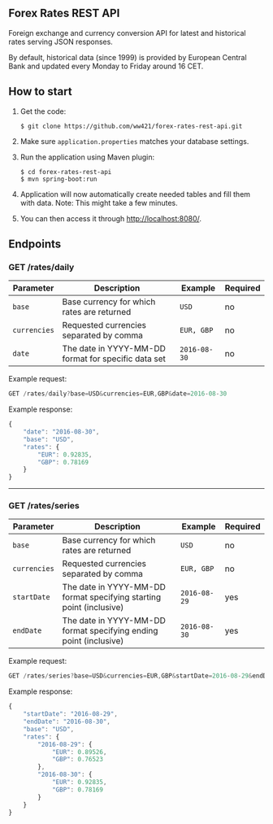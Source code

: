 ## Forex Rates REST API
Foreign exchange and currency conversion API for latest and historical rates serving JSON responses.

By default, historical data (since 1999) is provided by European Central Bank and updated every Monday to Friday around 16 CET. 

## How to start
1. Get the code:

    ```
    $ git clone https://github.com/ww421/forex-rates-rest-api.git
    ```
2. Make sure `application.properties` matches your database settings.
3. Run the application using Maven plugin:

    ```
    $ cd forex-rates-rest-api
    $ mvn spring-boot:run
    ```
4. Application will now automatically create needed tables and fill them with data. Note: This might take a few minutes.
5. You can then access it through <http://localhost:8080/>.

## Endpoints

### GET /rates/daily

Parameter | Description | Example | Required
--- | --- | --- | ---
`base` | Base currency for which rates are returned | `USD` | no
`currencies` | Requested currencies separated by comma | `EUR, GBP` | no
`date` | The date in YYYY-MM-DD format for specific data set | `2016-08-30` | no

Example request:
```javascript
GET /rates/daily?base=USD&currencies=EUR,GBP&date=2016-08-30
```

Example response:
```javascript
{
    "date": "2016-08-30",
    "base": "USD",
    "rates": {
        "EUR": 0.92835,
        "GBP": 0.78169
    }
}
```

---

### GET /rates/series

Parameter | Description | Example | Required
--- | --- | --- | ---
`base` | Base currency for which rates are returned | `USD` | no
`currencies` | Requested currencies separated by comma | `EUR, GBP` | no
`startDate` | The date in YYYY-MM-DD format specifying starting point (inclusive) | `2016-08-29` | yes
`endDate` | The date in YYYY-MM-DD format specifying ending point (inclusive) | `2016-08-30` | yes

Example request:
```javascript
GET /rates/series?base=USD&currencies=EUR,GBP&startDate=2016-08-29&endDate=2016-08-30
```

Example response:
```javascript
{
    "startDate": "2016-08-29",
    "endDate": "2016-08-30",
    "base": "USD",
    "rates": {
        "2016-08-29": {
            "EUR": 0.89526,
            "GBP": 0.76523
        },
        "2016-08-30": {
            "EUR": 0.92835,
            "GBP": 0.78169
        }
    }
}
```
